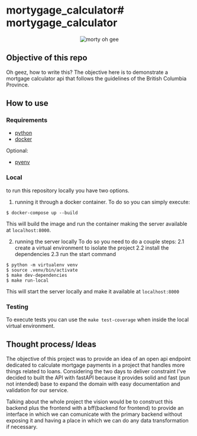 # mortygage_calculator# mortygage_calculator

<p align="center">
  <img src="https://github.com/lucassrocha/lucassrocha/blob/main/morty.gif" alt="morty oh gee" >
</p>

## Objective of this repo
Oh geez, how to write this?
The objective here is to demonstrate a mortgage calculator api that follows the guidelines of the British Columbia Province.

## How to use
### Requirements
- [python](https://www.python.org/downloads/)
- [docker](https://www.docker.com/get-started/)

Optional:
- [pyenv](https://github.com/pyenv/pyenv)


### Local
to run this repository locally you have two options.
1. running it through a docker container.
To do so you can simply execute:
```shell
$ docker-compose up --build
```
This will build the image and run the container making the server available at `localhost:8000`.


2. running the server locally
To do so you need to do a couple steps:
    2.1 create a virtual environment to isolate the project
    2.2 install the dependencies
    2.3 run the start command

```shell
$ python -m virtualenv venv
$ source .venv/bin/activate
$ make dev-dependencies 
$ make run-local
```
This will start the server locally and make it available at `localhost:8000`


### Testing
To execute tests you can use the `make test-coverage` when inside the local virtual environment.

## Thought process/ Ideas
The objective of this project was to provide an idea of an open api endpoint dedicated to calculate mortgage payments in a project that handles more things related to loans.
Considering the two days to deliver constraint I've decided to built the API with fastAPI because it provides solid and fast (pun not intended) base to expand the domain with easy documentation and validation for our service.

Talking about the whole project the vision would be to construct this backend plus the frontend with a bff(backend for frontend) to provide an interface in which we can comunicate with the primary backend without exposing it and having a place in which we can do any data transformation if necessary.

